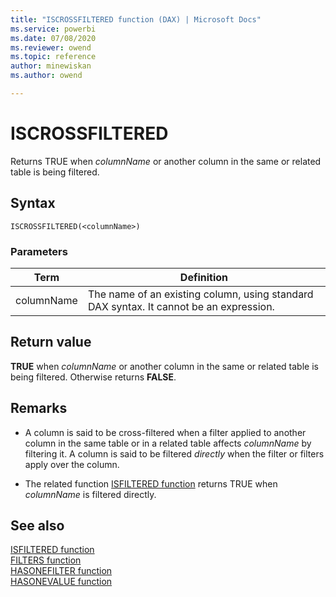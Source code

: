 ```yaml
---
title: "ISCROSSFILTERED function (DAX) | Microsoft Docs"
ms.service: powerbi 
ms.date: 07/08/2020
ms.reviewer: owend
ms.topic: reference
author: minewiskan
ms.author: owend

---
```

# ISCROSSFILTERED

Returns TRUE when *columnName* or another column in the same or related table is being filtered.  
  
## Syntax  
  
```dax
ISCROSSFILTERED(<columnName>)  
```
  
### Parameters  

|Term|Definition|  
|--------|--------------|  
|columnName|The name of an existing column, using standard DAX syntax. It cannot be an expression.| 
  
## Return value

**TRUE** when *columnName* or another column in the same or related table is being filtered. Otherwise returns **FALSE**.  
  
## Remarks  
  
- A column is said to be cross-filtered when a filter applied to another column in the same table or in a related table affects *columnName* by filtering it.  A column is said to be filtered *directly* when the filter or filters apply over the column.  
  
- The related function [ISFILTERED function](isfiltered-function-dax.md) returns TRUE when *columnName* is filtered directly.  
  
## See also

[ISFILTERED function](isfiltered-function-dax.md)  
[FILTERS function](filters-function-dax.md)  
[HASONEFILTER function](hasonefilter-function-dax.md)  
[HASONEVALUE function](hasonevalue-function-dax.md)  
